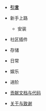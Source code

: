 - [**引言**](/)

<!-- 安装/社区插件/存储/日常/娱乐/进阶功能 -->

- 新手上路

  - 安装

- 社区插件

- 存储

- 日常

- 娱乐

- 进阶

- [贡献文档与代码](contribution.md)

- [关于与致谢](about.md)
